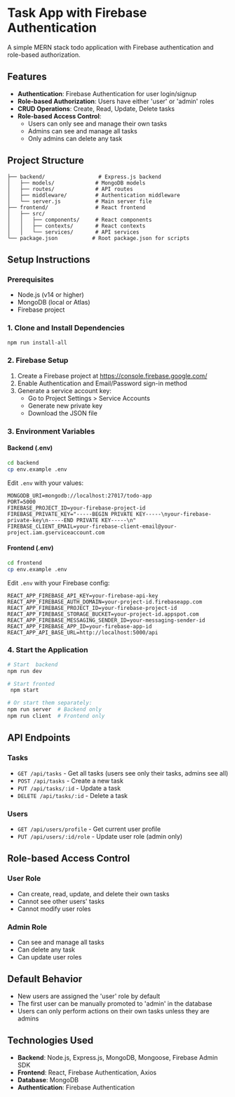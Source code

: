 # Task App with Firebase Authentication

A simple MERN stack todo application with Firebase authentication and role-based authorization.

## Features

- **Authentication**: Firebase Authentication for user login/signup
- **Role-based Authorization**: Users have either 'user' or 'admin' roles
- **CRUD Operations**: Create, Read, Update, Delete tasks
- **Role-based Access Control**:
  - Users can only see and manage their own tasks
  - Admins can see and manage all tasks
  - Only admins can delete any task

## Project Structure

```
├── backend/                 # Express.js backend
│   ├── models/             # MongoDB models
│   ├── routes/             # API routes
│   ├── middleware/         # Authentication middleware
│   └── server.js           # Main server file
├── frontend/               # React frontend
│   ├── src/
│   │   ├── components/     # React components
│   │   ├── contexts/       # React contexts
│   │   └── services/       # API services
└── package.json           # Root package.json for scripts
```

## Setup Instructions

### Prerequisites

- Node.js (v14 or higher)
- MongoDB (local or Atlas)
- Firebase project

### 1. Clone and Install Dependencies

```bash
npm run install-all
```

### 2. Firebase Setup

1. Create a Firebase project at https://console.firebase.google.com/
2. Enable Authentication and Email/Password sign-in method
3. Generate a service account key:
   - Go to Project Settings > Service Accounts
   - Generate new private key
   - Download the JSON file

### 3. Environment Variables

#### Backend (.env)
```bash
cd backend
cp env.example .env
```

Edit `.env` with your values:
```
MONGODB_URI=mongodb://localhost:27017/todo-app
PORT=5000
FIREBASE_PROJECT_ID=your-firebase-project-id
FIREBASE_PRIVATE_KEY="-----BEGIN PRIVATE KEY-----\nyour-firebase-private-key\n-----END PRIVATE KEY-----\n"
FIREBASE_CLIENT_EMAIL=your-firebase-client-email@your-project.iam.gserviceaccount.com
```

#### Frontend (.env)
```bash
cd frontend
cp env.example .env
```

Edit `.env` with your Firebase config:
```
REACT_APP_FIREBASE_API_KEY=your-firebase-api-key
REACT_APP_FIREBASE_AUTH_DOMAIN=your-project-id.firebaseapp.com
REACT_APP_FIREBASE_PROJECT_ID=your-firebase-project-id
REACT_APP_FIREBASE_STORAGE_BUCKET=your-project-id.appspot.com
REACT_APP_FIREBASE_MESSAGING_SENDER_ID=your-messaging-sender-id
REACT_APP_FIREBASE_APP_ID=your-firebase-app-id
REACT_APP_API_BASE_URL=http://localhost:5000/api
```

### 4. Start the Application

```bash
# Start  backend
npm run dev

# Start fronted
 npm start

# Or start them separately:
npm run server  # Backend only
npm run client  # Frontend only
```

## API Endpoints

### Tasks
- `GET /api/tasks` - Get all tasks (users see only their tasks, admins see all)
- `POST /api/tasks` - Create a new task
- `PUT /api/tasks/:id` - Update a task
- `DELETE /api/tasks/:id` - Delete a task

### Users
- `GET /api/users/profile` - Get current user profile
- `PUT /api/users/:id/role` - Update user role (admin only)

## Role-based Access Control

### User Role
- Can create, read, update, and delete their own tasks
- Cannot see other users' tasks
- Cannot modify user roles

### Admin Role
- Can see and manage all tasks
- Can delete any task
- Can update user roles

## Default Behavior

- New users are assigned the 'user' role by default
- The first user can be manually promoted to 'admin' in the database
- Users can only perform actions on their own tasks unless they are admins

## Technologies Used

- **Backend**: Node.js, Express.js, MongoDB, Mongoose, Firebase Admin SDK
- **Frontend**: React, Firebase Authentication, Axios
- **Database**: MongoDB
- **Authentication**: Firebase Authentication
